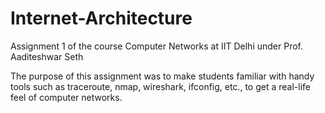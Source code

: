 # Internet-Architecture
Assignment 1 of the course Computer Networks at IIT Delhi under Prof. Aaditeshwar Seth

The purpose of this assignment was to make students familiar with handy tools such as traceroute, 
nmap, wireshark, ifconfig, etc., to get a real-life feel of computer networks.
